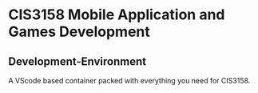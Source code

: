 # CIS3158 Mobile Application and Games Development

## Development-Environment

A VScode based container packed with everything you need for CIS3158.
